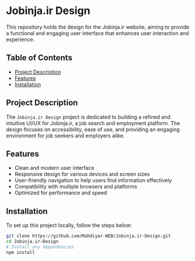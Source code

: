 # Jobinja.ir Design

This repository holds the design for the Jobinja.ir website, aiming to provide a functional and engaging user interface that enhances user interaction and experience.

## Table of Contents
- [Project Description](#project-description)
- [Features](#features)
- [Installation](#installation)

## Project Description

The `Jobinja.ir Design` project is dedicated to building a refined and intuitive UI/UX for Jobinja.ir, a job search and employment platform. The design focuses on accessibility, ease of use, and providing an engaging environment for job seekers and employers alike.

## Features

- Clean and modern user interface
- Responsive design for various devices and screen sizes
- User-friendly navigation to help users find information effectively
- Compatibility with multiple browsers and platforms
- Optimized for performance and speed

## Installation

To set up this project locally, follow the steps below:

```bash
git clone https://github.com/Mahdiyar-WEB/Jobinja.ir-Design.git
cd Jobinja.ir-Design
# Install any dependencies
npm install
